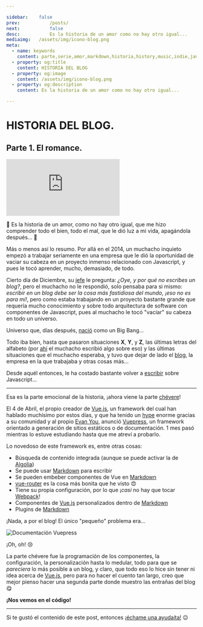 ```yaml
---

sidebar:	false
prev:			/posts/
next:			false
desc:			Es la historia de un amor como no hay otro igual...
mediaimg:	/assets/img/icono-blog.png
meta:
  - name: keywords
    content: parte,serie,amor,markdown,historia,history,music,indie,javascript,list,vuepress,vue
  - property: og:title
    content: HISTORIA DEL BLOG
  - property: og:image
    content: /assets/img/icono-blog.png
  - property: og:description
    content: Es la historia de un amor como no hay otro igual...

---
```


# HISTORIA DEL BLOG.

## Parte 1. El romance.

<iframe src="https://www.youtube.com/embed/shYVwUFPZy0?start=21" frameborder="0"
allow="autoplay; encrypted-media" allowfullscreen></iframe>

:musical_note: Es la historia de un amor, como no hay otro igual, que me hizo
comprender todo el bien, todo el mal, que le dió luz a mi vida, apagándola
después... :musical_note:

Más o menos así lo resumo. Por allá en el 2014, un muchacho inquieto empezó
a trabajar seriamente en una empresa que le dió la oportunidad de vaciar su
cabeza en un proyecto inmenso relacionado con Javascript, y pues le tocó
aprender, mucho, demasiado, de todo.

Cierto día de Diciembre, su [jefe][2] le pregunta: _¿Oye, y por qué no escribes
un blog?_, pero el muchacho no le respondió, solo pensaba para si mismo:
_escribir en un blog debe ser la cosa más fastidiosa del mundo, ¡eso no es para
mí!_, pero como estaba trabajando en un proyecto bastante grande que requería
mucho conocimiento y sobre todo arquitectura de software con componentes de
Javascript, pues al muchacho le tocó "vaciar" su cabeza en todo un universo.

Universo que, días después, [nació][1] como un Big Bang...

Todo iba bien, hasta que pasaron situaciones **X**, **Y**, y **Z**, las últimas
letras del alfabeto (por [ahí][3] el muchacho escribió algo sobre eso) y las
últimas situaciones que el muchacho esperaba, y tuvo que dejar de lado el
[blog][4], la empresa en la que trabajaba y otras cosas más...

Desde aquél entonces, le ha costado bastante volver a [escribir][5] sobre
Javascript...

<hr>

Esa es la parte emocional de la historia, ¡ahora viene la parte [chévere][6]!

El 4 de Abril, el propio creador de [Vue.js][7], un framework del cual han
hablado muchísimo por estos días, y que ha tenido un [hype][8] enorme gracias a
su comunidad y al propio [Evan You][9], anunció [Vuepress][10], un framework
orientado a generación de sitios estáticos o de documentación. 1 mes pasó
mientras lo estuve estudiando hasta que me atreví a probarlo.

Lo novedoso de este framework es, entre otras cosas:
+ Búsqueda de contenido integrada (aunque se puede activar la de [Algolia][11])
+ Se puede usar [Markdown][12] para escribir
+ Se pueden embeber componentes de Vue en [Markdown][12]
+ [vue-router][13] es la cosa más bonita que he visto :heart_eyes:
+ Tiene su propia configuración, por lo que ¡_casi_ no hay que tocar
[Webpack][14]!
+ Componentes de [Vue.js][7] personalizados dentro de [Markdown][12]
+ Plugins de [Markdown][12]

¡Nada, a por el blog! El único "pequeño" problema era...

![Documentación Vuepress](/assets/img/about-vuepress.png)

¡Oh, oh! :cry:

La parte chévere fue la programación de los componentes, la configuración, la
personalización hasta lo medular, todo para que se _pareciera_ lo más posible a
un blog, y claro, que todo eso lo hice sin tener ni idea acerca de [Vue.js][7],
pero para no hacer el cuento tan largo, creo que mejor pienso hacer una segunda
parte donde muestro las entrañas del blog :yum:

**¡Nos vemos en el código!**

<hr>

Si te gustó el contenido de este post, entonces [¡échame una ayudaíta!][100]
:wink:

[1]: https://jotaeseymas.wordpress.com
[2]: https://blog.crespo.org.ve/
[3]: https://jotaeseymas.surge.sh/posts/2018/05/03/alfabeto-de-javascript.html/
[4]: https://jotaeseymas.wordpress.com/2017/01/01/primer-post-del-ano-feliz-ano-nuevo/
[5]: https://www.linkedin.com/in/jhonygrillet/detail/recent-activity/posts/
[6]: https://www.urbandictionary.com/define.php?term=chevere
[7]: https://vuejs.org/
[8]: https://www.urbandictionary.com/define.php?term=hype
[9]: https://github.com/yyx990803
[10]: https://vuepress.vuejs.org/
[11]: https://www.algolia.com/
[12]: http://markdown-it.github.io/
[13]: https://router.vuejs.org/en/
[14]: https://webpack.js.org/
[100]: /ayuda/

